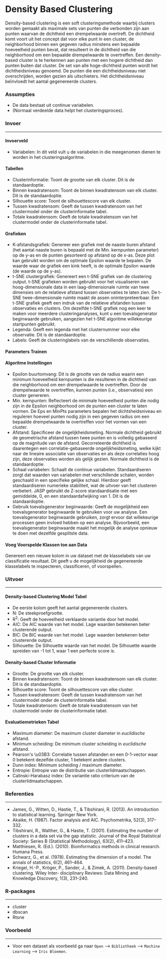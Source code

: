 Density Based Clustering
==========================
Density-based clustering is een soft clusteringsmethode waarbij clusters worden gemaakt als maximale sets van punten die verbonden zijn aan punten waarvan de dichtheid een drempelwaarde overtreft. De dichtheid komt voort uit het concept dat voor elke punt in een cluster, de neighborhood binnen een gegeven radius minstens een bepaalde hoeveelheid punten bevat, dat resulteert in de dichtheid van die neighborhood om een bepaalde drempelwaarde te overtreffen. Een density-based cluster is te herkennen aan punten met een hogere dichtheid dan punten buiten dat cluster. De set van alle hoge-dichtheid punten wordt het dichtheidsniveau genoemd. De punten die een dichtheidsniveau niet overschrijden, worden gezien als uitschieters. Het dichtheidsniveau beïnvloedt het aantal gegenereerde clusters. 

### Assumpties
- De data bestaat uit continue variabelen.
- (Normaal verdeelde data helpt het clusteringsproces).

### Invoer 
-------
#### Invoerveld 
- Variabelen: In dit veld vult u de variabelen in die meegenomen dienen te worden in het clusteringsalgoritme. 

#### Tabellen  
- Clusterinformatie: Toont de grootte van elk cluster. Dit is de standaardoptie. 
- Binnen kwadratensom: Toont de binnen kwadratensom van elk cluster. Dit is de standaardoptie.
- Silhouette score: Toont de silhouettescore van elk cluster.
- Tussen kwadratensom: Geeft de tussen kwadratensom van het clustermodel onder de clusterinformatie tabel.
- Totale kwadratensom: Geeft de totale kwadratensom van het clustermodel onder de clusterinformatie tabel.

#### Grafieken
- K-afstandsgrafiek: Genereer een grafiek met de naaste buren afstand (het aantal naaste buren is bepaald met de Min. kernpunten parameter) op de y-as en de punten gesorteerd op afstand op de x-as. Deze plot kan gebruikt worden om de optimale Epsilon waarde te bepalen. De waarde waar de grafiek een kink heeft, is de optimale Epsilon waarde (de waarde op de y-as).
- t-SNE clustergrafiek: Genereert een t-SNE grafiek van de clustering output. t-SNE grafieken worden gebruikt voor het visualiseren van hoog-dimensionale data in een laag-dimensionale ruimte van twee dimensies om de relatieve afstand tussen observaties te laten zien. De t-SNE twee-dimensionale ruimte maakt de assen oninterpreteerbaar. Een t-SNE grafiek geeft een indruk van de relatieve afstanden tussen observaties en clusters. Om dezelfde t-SNE grafiek nog een keer te maken voor meerdere clusteringanalyses, kunt u een toevalsgenerator beginwaarde gebruiken, aangezien het t-SNE algoritme willekeurige startpunten gebruikt.
- Legenda: Geeft een legenda met het clusternummer voor elke observatie. Dit is de standaardoptie.
- Labels: Geeft de clusteringlabels van de verschillende observaties.

#### Parameters Trainen 
#### Algoritme Instellingen
- Epsilon buurtomvang: Dit is de grootte van de radius waarin een minimum hoeveelheid kernpunten is die resulteren in de dichtheid van die neighborhood om een drempelwaarde te overtreffen. Door de drempelwaarde te overtreffen, kunnen punten (i.e., observaties) een cluster genereren.
- Min. kernpunten: Reflecteert de minimale hoeveelheid punten die nodig zijn in de Epsilon neighborhood om de punten een cluster te laten vormen. De Eps en MinPts parameters bepalen het dichtsheidsniveau en reguleren hoeveel punten nodig zijn in een gegeven radius om een bepaalde drempelwaarde te overtreffen voor het vormen van een cluster.
- Afstand: Specificeer de ongelijkheidsmeting. Normale dichtheid gebruikt de geometrische afstand tussen twee punten en is volledig gebaseerd op de magnitude van de afstand. Gecorreleerde dichtheid is daarentegen een correlatie-gebaseerde ongelijkheidsmeting, welke kijkt naar de lineaire associatie van observaties en als deze correlaties hoog zijn, deze observaties worden als gelijk gezien. Normale dichtheid is de standaardoptie.
- Schaal variabelen: Schaalt de continue variabelen. Standaardiseren zorgt dat waarden van variabelen met verschillende schalen, worden geschaald in een specifieke gelijke schaal. Hierdoor geeft standaardiseren numerieke stabiliteit, wat de uitvoer van het clusteren verbetert. JASP gebruikt de Z-score standaardisatie met een gemiddelde, 0, en een standaardafwijking van 1. Dit is de standaardoptie.
- Gebruik toevalsgenerator beginwaarde: Geeft de mogelijkheid een toevalsgenerator beginwaarde te gebruiken voor uw analyse. Een toevalsgenerator beginwaarde gebruiken, zorgt ervoor dat willekeurige processen geen invloed hebben op een analyse. Bijvoorbeeld, een toevalsgenerator beginwaarde maakt het mogelijk de analyse opnieuw te doen met dezelfde gesplitste data.

#### Voeg Voorspelde Klassen toe aan Data
Genereert een nieuwe kolom in uw dataset met de klasselabels van uw classificatie resultaat. Dit geeft u de mogelijkheid de gegenereerde klasselabels te inspecteren, classificeren, of voorspellen.

### Uitvoer
-------

#### Density-based Clustering Model Tabel
- De eerste kolom geeft het aantal gegenereerde clusters.
- N: De steekproefgrootte.
- R<sup>2</sup>: Geeft de hoeveelheid verklaarde variantie door het model.
- AIC: De AIC waarde van het model. Lage waarden betekenen beter clusterende output.
- BIC: De BIC waarde van het model. Lage waarden betekenen beter clusterende output.
- Silhouette: De Silhouette waarde van het model. De Silhouette waarde spreiden van -1 tot 1, waar 1 een perfecte score is.

#### Density-based Cluster Informatie
- Grootte: De grootte van elk cluster.
- Binnen kwadratensom: Toont de binnen kwadratensom van elk cluster. Dit is de standaardoptie.
- Silhouette score: Toont de silhouettescore van elke cluster.
- Tussen kwadratensom: Geeft de tussen kwadratensom van het clustermodel onder de clusterinformatie tabel.
- Totale kwadratensom: Geeft de totale kwadratensom van het clustermodel onder de clusterinformatie tabel.

#### Evaluatiemetrieken Tabel
- Maximum diameter: De maximum cluster diameter in *euclidische* afstand.
- Minimum scheiding: De minimum cluster scheiding in *euclidische* afstand.
- Pearson's \u03B3: Correlatie tussen afstanden en een 0-1-vector waar 0 betekent dezelfde cluster, 1 betekent andere clusters. 
- Dunn index: Minimum scheiding / maximum diameter. 
- Entropie: Entropie van de distributie van clusterlidmaatschappen.
- Calinski-Harabasz index: De variantie ratio criterium van de clusterlidmaatschappen.

### Referenties
-------
- James, G., Witten, D., Hastie, T., & Tibshirani, R. (2013). An introduction to statistical learning. Springer New York.
- Akaike, H. (1987). Factor analysis and AIC. Psychometrika, 52(3), 317–332.
- Tibshirani, R., Walther, G., & Hastie, T. (2001). Estimating the number of clusters in a data set via the gap statistic. Journal of the Royal Statistical Society: Series B (Statistical Methodology), 63(2), 411–423.
- Matthiesen, R. (Ed.). (2010). Bioinformatics methods in clinical research. Humana Press.
- Schwarz, G., et al. (1978). Estimating the dimension of a model. The annals of statistics, 6(2), 461–464.
- Kriegel, H.-P., Kröger, P., Sander, J., & Zimek, A. (2011). Density-based clustering. Wiley Inter- disciplinary Reviews: Data Mining and Knowledge Discovery, 1(3), 231–240.

### R-packages 
--- 
- cluster
- dbscan
- Rtsne

### Voorbeeld 
--- 
- Voor een dataset als voorbeeld ga naar `Open` --> `Bibliotheek` --> `Machine Learning` --> `Iris Bloemen`.  

